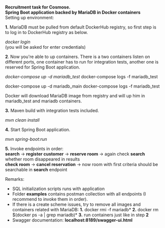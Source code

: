 
  
**Recruitment task for Cosmose.**     
 **Spring Boot application backed by MariaDB in Docker containers**     
 Setting up environment:    
    
**1.** MariaDB must be pulled from default DockerHub registry, so first step is to log in to DockerHub registry as below.    
    
*docker login*     
 (you will be asked for enter credentials)    
    
    
**2**. Now you're able to up containers. There is a two containers listen on different ports, one container has to run for integration tests, another one is reserved for Spring Boot application.    
    
*docker-compose up -d mariadb_test* 
docker-compose logs -f mariadb_test

docker-compose up -d mariadb_main
docker-compose logs -f mariadb_test
   
 Docker will download MariaDB image from registry and will up him in mariadb_test and mariadb containers.      
    
**3.** Maven build with integration tests included.    
    
*mvn clean install*    
    
 **4.** Start Spring Boot application.    
    
*mvn spring-boot:run*  
  
  
**5.** Invoke endpoints in order:  
**search** -> **register customer** -> **reserve room** -> again check **search** whether room disappeared in results  
**check room** -> **cancel reservation** -> now room with first criteria should be searchable in **search** endpoint  
  
Remarks:  
- SQL initialization scripts runs with application  
- Folder **examples** contains postman collection with all endpoints (I recommend to invoke them in order).
- If there is a create scheme issues, try to remove all images and containers related with MariaDB:
	 **1.** docker rmi -f mariadb*
	 **2.** docker rm $(docker ps -a | grep mariadb)*
	 **3.** run containers just like in step **2**
- Swagger documentation:  **localhost:8189/swagger-ui.html**